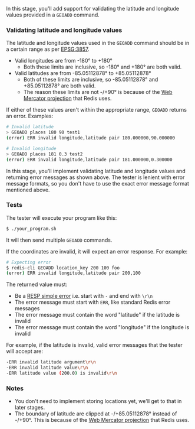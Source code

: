 In this stage, you'll add support for validating the latitude and longitude values provided in a `GEOADD` command.

### Validating latitude and longitude values

The latitude and longitude values used in the `GEOADD` command should be in a certain range as per [EPSG:3857](https://epsg.io/3857).

- Valid longitudes are from -180° to +180°
  - Both these limits are inclusive, so -180° and +180° are both valid.
- Valid latitudes are from -85.05112878° to +85.05112878°
  - Both of these limits are inclusive, so -85.05112878° and +85.05112878° are both valid.
  - The reason these limits are not -/+90° is because of the [Web Mercator projection](https://en.wikipedia.org/wiki/Web_Mercator_projection) that Redis uses.

If either of these values aren't within the appropriate range, `GEOADD` returns an error. Examples:

```bash
# Invalid latitude
> GEOADD places 180 90 test1
(error) ERR invalid longitude,latitude pair 180.000000,90.000000

# Invalid longitude
> GEOADD places 181 0.3 test2
(error) ERR invalid longitude,latitude pair 181.000000,0.300000
```

In this stage, you'll implement validating latitude and longitude values and returning error messages as shown above. The tester is lenient with error message formats, so you don't have to use the exact error message format mentioned above.

### Tests

The tester will execute your program like this:

```bash
$ ./your_program.sh
```

It will then send multiple `GEOADD` commands.

If the coordinates are invalid, it will expect an error response. For example:

```bash
# Expecting error
$ redis-cli GEOADD location_key 200 100 foo
(error) ERR invalid longitude,latitude pair 200,100
```

The returned value must:

- Be a [RESP simple error](https://redis.io/docs/latest/develop/reference/protocol-spec/#simple-errors) i.e. start with `-` and end with `\r\n`
- The error message must start with `ERR`, like standard Redis error messages
- The error message must contain the word "latitude" if the latitude is invalid
- The error message must contain the word "longitude" if the longitude is invalid

For example, if the latitude is invalid, valid error messages that the tester will accept are:

```bash
-ERR invalid latitude argument\r\n
-ERR invalid latitude value\r\n
-ERR latitude value (200.0) is invalid\r\n
```

### Notes

- You don't need to implement storing locations yet, we'll get to that in later stages.
- The boundary of latitude are clipped at -/+85.05112878° instead of -/+90°. This is because of the [Web Mercator projection](https://en.wikipedia.org/wiki/Web_Mercator_projection) that Redis uses.
